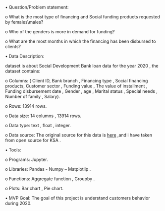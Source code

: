 •	Question/Problem statement:

o	What is the most type of financing and Social funding products requested by females\males?

o	Who of the genders is more in demand for funding?

o	What are the most months in which the financing has been disbursed to clients?




•	Data Description: 

dataset is about Social Development Bank loan data for the year 2020 , the dataset contains:
	
o	Columns: ( Client ID,  Bank branch , Financing type , Social financing products, Customer sector , Funding value , The value of installment , Funding disbursement date , Gender , age , Marital status , Special needs , Number of family , Salary).

o	Rows: 13914 rows.

o	Data size: 14 columns , 13914 rows.

o	Data type: text , float , integer.

o	Data source: The original source for this data is <a href="https://data.gov.sa/Data/ar/dataset/social-development-bank-loans-for-2020">here</a> ,and i have taken from open source for KSA .




•	Tools:

o	Programs:  Jupyter.

o	Libraries:  Pandas - Numpy – Matplotlip .

o	Functions: Aggregate function , Groupby .


o	Plots: Bar chart , Pie chart.



•	MVP Goal:
The goal of this project is understand customers behavior during 2020.
